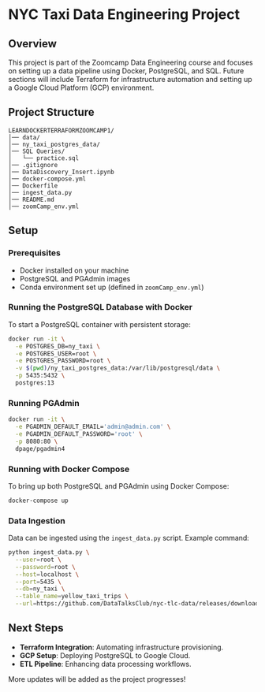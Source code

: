 # NYC Taxi Data Engineering Project

## Overview
This project is part of the Zoomcamp Data Engineering course and focuses on setting up a data pipeline using Docker, PostgreSQL, and SQL. Future sections will include Terraform for infrastructure automation and setting up a Google Cloud Platform (GCP) environment.

## Project Structure
```
LEARNDOCKERTERRAFORMZOOMCAMP1/
│── data/
│── ny_taxi_postgres_data/
│── SQL Queries/
│   └── practice.sql
│── .gitignore
│── DataDiscovery_Insert.ipynb
│── docker-compose.yml
│── Dockerfile
│── ingest_data.py
│── README.md
│── zoomCamp_env.yml
```

## Setup
### Prerequisites
- Docker installed on your machine
- PostgreSQL and PGAdmin images
- Conda environment set up (defined in `zoomCamp_env.yml`)

### Running the PostgreSQL Database with Docker
To start a PostgreSQL container with persistent storage:
```sh
docker run -it \
  -e POSTGRES_DB=ny_taxi \
  -e POSTGRES_USER=root \
  -e POSTGRES_PASSWORD=root \
  -v $(pwd)/ny_taxi_postgres_data:/var/lib/postgresql/data \
  -p 5435:5432 \
  postgres:13
```

### Running PGAdmin
```sh
docker run -it \
  -e PGADMIN_DEFAULT_EMAIL='admin@admin.com' \
  -e PGADMIN_DEFAULT_PASSWORD='root' \
  -p 8080:80 \
  dpage/pgadmin4
```

### Running with Docker Compose
To bring up both PostgreSQL and PGAdmin using Docker Compose:
```sh
docker-compose up
```

### Data Ingestion
Data can be ingested using the `ingest_data.py` script. Example command:
```sh
python ingest_data.py \
  --user=root \
  --password=root \
  --host=localhost \
  --port=5435 \
  --db=ny_taxi \
  --table_name=yellow_taxi_trips \
  --url=https://github.com/DataTalksClub/nyc-tlc-data/releases/download/yellow/yellow_tripdata_2021-01.csv.gz
```

## Next Steps
- **Terraform Integration**: Automating infrastructure provisioning.
- **GCP Setup**: Deploying PostgreSQL to Google Cloud.
- **ETL Pipeline**: Enhancing data processing workflows.

More updates will be added as the project progresses!

